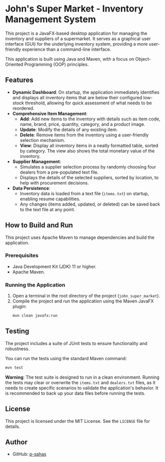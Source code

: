 # John's Super Market - Inventory Management System

This project is a JavaFX-based desktop application for managing the inventory and suppliers of a supermarket. It serves as a graphical user interface (GUI) for the underlying inventory system, providing a more user-friendly experience than a command-line interface.

This application is built using Java and Maven, with a focus on Object-Oriented Programming (OOP) principles.

## Features

*   **Dynamic Dashboard**: On startup, the application immediately identifies and displays all inventory items that are below their configured low-stock threshold, allowing for quick assessment of what needs to be reordered.
*   **Comprehensive Item Management**:
    *   **Add**: Add new items to the inventory with details such as item code, name, brand, price, quantity, category, and a product image.
    *   **Update**: Modify the details of any existing item.
    *   **Delete**: Remove items from the inventory using a user-friendly selection mechanism.
    *   **View**: Display all inventory items in a neatly formatted table, sorted by category. The view also shows the total monetary value of the inventory.
*   **Supplier Management**:
    *   Simulates a supplier selection process by randomly choosing four dealers from a pre-populated text file.
    *   Displays the details of the selected suppliers, sorted by location, to help with procurement decisions.
*   **Data Persistence**:
    *   Inventory data is loaded from a text file (`items.txt`) on startup, enabling resume capabilities.
    *   Any changes (items added, updated, or deleted) can be saved back to the text file at any point.

## How to Build and Run

This project uses Apache Maven to manage dependencies and build the application.

### Prerequisites

*   Java Development Kit (JDK) 11 or higher.
*   Apache Maven.

### Running the Application

1.  Open a terminal in the root directory of the project (`john_super_market`).
2.  Compile the project and run the application using the Maven JavaFX plugin:
    ```sh
    mvn clean javafx:run
    ```

## Testing

The project includes a suite of JUnit tests to ensure functionality and robustness.

You can run the tests using the standard Maven command:
```sh
mvn test
```

**Warning**: The test suite is designed to run in a clean environment. Running the tests may clear or overwrite the `items.txt` and `dealers.txt` files, as it needs to create specific scenarios to validate the application's behavior. It is recommended to back up your data files before running the tests.

## License

This project is licensed under the MIT License. See the `LICENSE` file for details.

## Author

*   GitHub: [p-sahas](https://github.com/p-sahas)